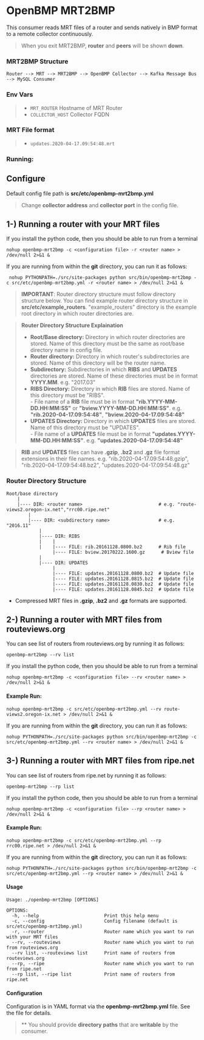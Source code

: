 OpenBMP MRT2BMP
===============
This consumer reads MRT files of a router and sends natively in BMP format to a remote collector continuously.

> When you exit MRT2BMP, **router** and **peers** will be shown **down**.

### MRT2BMP Structure

    Router --> MRT --> MRT2BMP --> OpenBMP Collector --> Kafka Message Bus --> MySQL Consumer

### Env Vars

> - `MRT_ROUTER` Hostname of MRT Router
> - `COLLECTOR_HOST` Collector FQDN

### MRT File format

> - `updates.2020-04-17.09:54:48.mrt`

### Running:

Configure
-----------------------------------------
Default config file path is **src/etc/openbmp-mrt2bmp.yml**
> Change **collector address** and **collector port** in the config file.

1-) Running a router with your MRT files
-----------------------------------------

If you install the python code, then you should be able to run from a terminal

    nohup openbmp-mrt2bmp -c <configuration file> -r <router name> > /dev/null 2>&1 &

If you are running from within the **git** directory, you can run it as follows:

     nohup PYTHONPATH=./src/site-packages python src/bin/openbmp-mrt2bmp -c src/etc/openbmp-mrt2bmp.yml -r <router name> > /dev/null 2>&1 &

> **IMPORTANT**: Router directory structure must follow directory structure below.
You can find example router directory structure in **src/etc/example_routers**. "example_routers" directory is the example root directory in which router directories are.

> **Router Directory Structure Explaination**
> - **Root/Base directory:** Directory in which router directories are stored. Name of this directory must be the same as root/base directory name in config file.
> - **Router directory:** Directory in which router's subdirectories are stored. Name of this directory will be the router name.
> - **Subdirectory:** Subdirectories in which **RIBS** and **UPDATES** directories are stored. Name of these directories must be in format **YYYY.MM**. e.g. "2017.03"
> - **RIBS Directory:** Directory in which **RIB** files are stored. Name of this directory must be "RIBS".
<br> - File name of a **RIB** file must be in format **"rib.YYYY-MM-DD.HH:MM:SS"** or **"bview.YYYY-MM-DD.HH:MM:SS"**. e.g. **"rib.2020-04-17.09:54:48"**, **"bview.2020-04-17.09:54:48"**
> - **UPDATES Directory:** Directory in which **UPDATES** files are stored. Name of this directory must be "UPDATES".
<br> - File name of a **UPDATES** file must be in format **"updates.YYYY-MM-DD.HH:MM:SS"**. e.g. **"updates.2020-04-17.09:54:48"**

> **RIB** and **UPDATES** files can have **.gzip**, **.bz2** and **.gz** file format extensions in their file names. e.g. "rib.2020-04-17.09:54:48.gzip", "rib.2020-04-17.09:54:48.bz2", "updates.2020-04-17.09:54:48.gz"

### Router Directory Structure

    Root/base directory
        |
        |---- DIR: <router name>                            # e.g. "route-views2.oregon-ix.net","rrc00.ripe.net"
            |
            |---- DIR: <subdirectory name>                  # e.g. "2016.11"
                |
                |---- DIR: RIBS
                |    |
                |    |---- FILE: rib.20161128.0800.bz2      # Rib file
                     |---- FILE: bview.20170222.1600.gz      # Bview file
                |
                |---- DIR: UPDATES
                     |
                     |---- FILE: updates.20161128.0800.bz2  # Update file
                     |---- FILE: updates.20161128.0815.bz2  # Update file
                     |---- FILE: updates.20161128.0830.bz2  # Update file
                     |---- FILE: updates.20161128.0845.bz2  # Update file

- Compressed MRT files in **.gzip**, **.bz2** and **.gz** formats are supported.

2-) Running a router with MRT files from routeviews.org
-------------------------------------------------------

You can see list of routers from routeviews.org by running it as follows:

    openbmp-mrt2bmp --rv list

If you install the python code, then you should be able to run from a terminal

    nohup openbmp-mrt2bmp -c <configuration file> --rv <router name> > /dev/null 2>&1 &

#### Example Run:

    nohup openbmp-mrt2bmp -c src/etc/openbmp-mrt2bmp.yml --rv route-views2.oregon-ix.net > /dev/null 2>&1 &

If you are running from within the **git** directory, you can run it as follows:

    nohup PYTHONPATH=./src/site-packages python src/bin/openbmp-mrt2bmp -c src/etc/openbmp-mrt2bmp.yml --rv <router name> > /dev/null 2>&1 &

3-) Running a router with MRT files from ripe.net
-------------------------------------------------

You can see list of routers from ripe.net by running it as follows:

    openbmp-mrt2bmp --rp list

If you install the python code, then you should be able to run from a terminal

    nohup openbmp-mrt2bmp -c <configuration file> --rp <router name> > /dev/null 2>&1 &

#### Example Run:

    nohup openbmp-mrt2bmp -c src/etc/openbmp-mrt2bmp.yml --rp rrc00.ripe.net > /dev/null 2>&1 &

If you are running from within the **git** directory, you can run it as follows:

    nohup PYTHONPATH=./src/site-packages python src/bin/openbmp-mrt2bmp -c src/etc/openbmp-mrt2bmp.yml --rp <router name> > /dev/null 2>&1 &

#### Usage
```
Usage: ./openbmp-mrt2bmp [OPTIONS]

OPTIONS:
  -h, --help                        Print this help menu
  -c, --config                      Config filename (default is src/etc/openbmp-mrt2bmp.yml)
  -r, --router                      Router name which you want to run with your MRT files
  --rv, --routeviews                Router name which you want to run from routeviews.org
  --rv list, --routeviews list      Print name of routers from routeviews.org
  --rp, --ripe                      Router name which you want to run from ripe.net
  --rp list, --ripe list            Print name of routers from ripe.net
```

#### Configuration
Configuration is in YAML format via the **openbmp-mrt2bmp.yml** file.  See the file for details.

> ** You should provide **directory paths** that are **writable** by the consumer.

